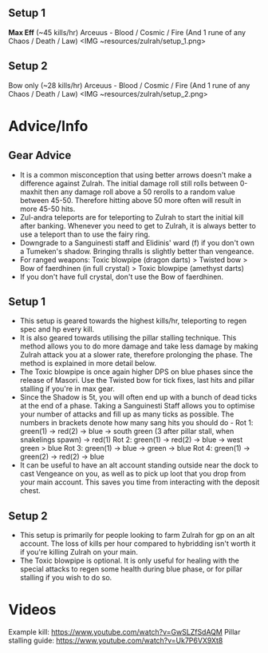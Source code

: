 ## Setup 1 
**Max Eff** (~45 kills/hr) 
Arceuus - Blood / Cosmic / Fire (And 1 rune of any Chaos / Death / Law)
<IMG ~resources/zulrah/setup_1.png>

## Setup 2 
Bow only (~28 kills/hr)
Arceuus - Blood / Cosmic / Fire (And 1 rune of any Chaos / Death / Law)
<IMG ~resources/zulrah/setup_2.png>

# Advice/Info
## Gear Advice
- It is a common misconception that using better arrows doesn't make a difference against Zulrah. The initial damage roll still rolls between 0-maxhit then any damage roll above a 50 rerolls to a random value between 45-50. Therefore hitting above 50 more often will result in more 45-50 hits.
- Zul-andra teleports are for teleporting to Zulrah to start the initial kill after banking. Whenever you need to get to Zulrah, it is always better to use a teleport than to use the fairy ring.
- Downgrade to a Sanguinesti staff and Elidinis' ward (f) if you don't own a Tumeken's shadow. Bringing thralls is slightly better than vengeance.
- For ranged weapons: Toxic blowpipe (dragon darts) > Twisted bow > Bow of faerdhinen (in full crystal) > Toxic blowpipe (amethyst darts)
- If you don't have full crystal, don't use the Bow of faerdhinen.

## Setup 1
- This setup is geared towards the highest kills/hr, teleporting to regen spec and hp every kill.
- It is also geared towards utilising the pillar stalling technique. This method allows you to do more damage and take less damage by making Zulrah attack you at a slower rate, therefore prolonging the phase. The method is explained in more detail below.
- The Toxic blowpipe is once again higher DPS on blue phases since the release of Masori. Use the Twisted bow for tick fixes, last hits and pillar stalling if you're in max gear.
- Since the Shadow is 5t, you will often end up with a bunch of dead ticks at the end of a phase. Taking a Sanguinesti Staff allows you to optimise your number of attacks and fill up as many ticks as possible. The numbers in brackets denote how many sang hits you should do -
Rot 1: green(1) → red(2) → blue → south green (3 after pillar stall, when snakelings spawn) → red(1)
Rot 2: green(1) → red(2) → blue → west green > blue
Rot 3: green(1) → blue → green → blue 
Rot 4: green(1) → green(2) → red(2) → blue
- It can be useful to have an alt account standing outside near the dock to cast Vengeance on you, as well as to pick up loot that you drop from your main account. This saves you time from interacting with the deposit chest.

## Setup 2
- This setup is primarily for people looking to farm Zulrah for gp on an alt account. The loss of kills per hour compared to hybridding isn't worth it if you're killing Zulrah on your main.
- The Toxic blowpipe is optional. It is only useful for healing with the special attacks to regen some health during blue phase, or for pillar stalling if you wish to do so.

# Videos
Example kill: https://www.youtube.com/watch?v=GwSLZfSdAQM
Pillar stalling guide: https://www.youtube.com/watch?v=Uk7P6VX9Xt8